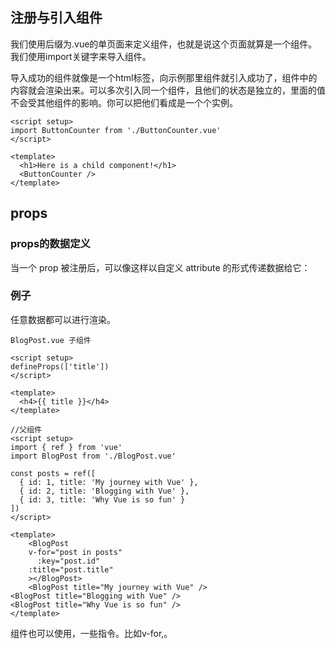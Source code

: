 

## 注册与引入组件

我们使用后缀为.vue的单页面来定义组件，也就是说这个页面就算是一个组件。我们使用import关键字来导入组件。

导入成功的组件就像是一个html标签，向示例那里组件就引入成功了，组件中的内容就会渲染出来。可以多次引入同一个组件，且他们的状态是独立的，里面的值不会受其他组件的影响。你可以把他们看成是一个个实例。

```VUE
<script setup>
import ButtonCounter from './ButtonCounter.vue'
</script>

<template>
  <h1>Here is a child component!</h1>
  <ButtonCounter />
</template>
```





## props



### props的数据定义

当一个 prop 被注册后，可以像这样以自定义 attribute 的形式传递数据给它：







### 例子

任意数据都可以进行渲染。

```VUE
BlogPost.vue 子组件

<script setup>
defineProps(['title'])
</script>

<template>
  <h4>{{ title }}</h4>
</template>

//父组件
<script setup>
import { ref } from 'vue'
import BlogPost from './BlogPost.vue'
  
const posts = ref([
  { id: 1, title: 'My journey with Vue' },
  { id: 2, title: 'Blogging with Vue' },
  { id: 3, title: 'Why Vue is so fun' }
])
</script>

<template>
	<BlogPost
  	v-for="post in posts"
	  :key="post.id"
  	:title="post.title"
	></BlogPost>
	<BlogPost title="My journey with Vue" />
<BlogPost title="Blogging with Vue" />
<BlogPost title="Why Vue is so fun" />
</template>
```

组件也可以使用，一些指令。比如v-for,。